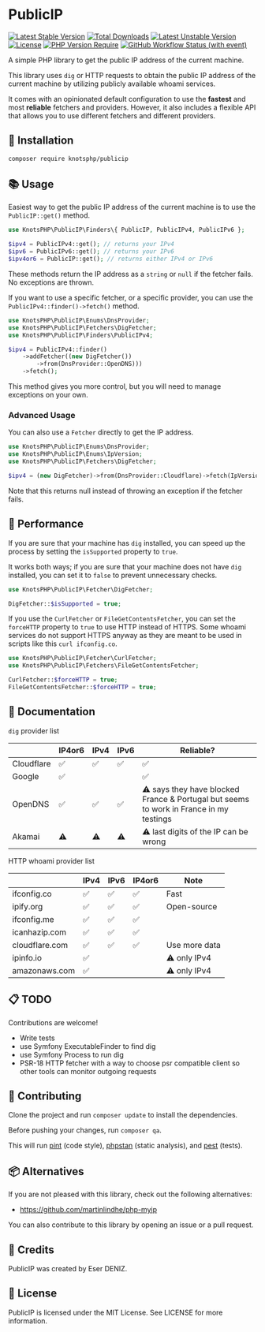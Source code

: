 # PublicIP
[![Latest Stable Version](https://poser.pugx.org/knotsphp/publicip/v)](https://packagist.org/packages/knotsphp/publicip) 
[![Total Downloads](https://poser.pugx.org/knotsphp/publicip/downloads)](https://packagist.org/packages/knotsphp/publicip) 
[![Latest Unstable Version](https://poser.pugx.org/knotsphp/publicip/v/unstable)](https://packagist.org/packages/knotsphp/publicip) 
[![License](https://poser.pugx.org/knotsphp/publicip/license)](https://packagist.org/packages/knotsphp/publicip) 
[![PHP Version Require](https://poser.pugx.org/knotsphp/publicip/require/php)](https://packagist.org/packages/knotsphp/publicip) 
[![GitHub Workflow Status (with event)](https://img.shields.io/github/actions/workflow/status/knotsphp/publicip/test.yml?label=Tests)](https://github.com/knotsphp/publicip/actions/workflows/test.yml)

A simple PHP library to get the public IP address of the current machine.

This library uses `dig` or HTTP requests to obtain the public IP address of the current machine by utilizing publicly
available whoami services.

It comes with an opinionated default configuration to use the **fastest** and most **reliable** fetchers and providers.
However, it also includes a flexible API that allows you to use different fetchers and different providers.

## 🚀 Installation

```bash
composer require knotsphp/publicip
```

## 📚 Usage

Easiest way to get the public IP address of the current machine is to use the `PublicIP::get()` method.

```php
use KnotsPHP\PublicIP\Finders\{ PublicIP, PublicIPv4, PublicIPv6 };

$ipv4 = PublicIPv4::get(); // returns your IPv4
$ipv6 = PublicIPv6::get(); // returns your IPv6
$ipv4or6 = PublicIP::get(); // returns either IPv4 or IPv6
```
These methods return the IP address as a `string` or `null` if the fetcher fails. No exceptions are thrown.

If you want to use a specific fetcher, or a specific provider, you can use the `PublicIPv4::finder()->fetch()` method.

```php
use KnotsPHP\PublicIP\Enums\DnsProvider;
use KnotsPHP\PublicIP\Fetchers\DigFetcher;
use KnotsPHP\PublicIP\Finders\PublicIPv4;

$ipv4 = PublicIPv4::finder()
    ->addFetcher((new DigFetcher())
        ->from(DnsProvider::OpenDNS)))
    ->fetch();
```
This method gives you more control, but you will need to manage exceptions on your own.

### Advanced Usage

You can also use a `Fetcher` directly to get the IP address.

```php
use KnotsPHP\PublicIP\Enums\DnsProvider;
use KnotsPHP\PublicIP\Enums\IpVersion;
use KnotsPHP\PublicIP\Fetchers\DigFetcher;

$ipv4 = (new DigFetcher)->from(DnsProvider::Cloudflare)->fetch(IpVersion::v4);
```

Note that this returns null instead of throwing an exception if the fetcher fails.

## 🏃 Performance

If you are sure that your machine has `dig` installed, you can speed up the process by setting the `isSupported`
property to `true`.

It works both ways; if you are sure that your machine does not have `dig` installed, you can set it to `false` to
prevent unnecessary checks.

```php
use KnotsPHP\PublicIP\Fetcher\DigFetcher;

DigFetcher::$isSupported = true;
```

If you use the `CurlFetcher` or `FileGetContentsFetcher`, you can set the `forceHTTP` property to `true` to use HTTP instead of HTTPS.
Some whoami services do not support HTTPS anyway as they are meant to be used in scripts like this `curl ifconfig.co`.

```php
use KnotsPHP\PublicIP\Fetcher\CurlFetcher;
use KnotsPHP\PublicIP\Fetchers\FileGetContentsFetcher;

CurlFetcher::$forceHTTP = true;
FileGetContentsFetcher::$forceHTTP = true;
```

## 📖 Documentation

`dig` provider list

|            | IP4or6 | IPv4 | IPv6 | Reliable?                                                                              |
|------------|--------|------|------|----------------------------------------------------------------------------------------|
| Cloudflare | ✅      | ✅    | ✅    | ✅                                                                                      |
| Google     | ✅      |      |      | ✅                                                                                      |
| OpenDNS    | ✅      | ✅    | ✅    | ⚠️ says they have blocked France & Portugal but seems to work in France in my testings |
| Akamai     | ⚠️     | ⚠️   | ⚠️   | ⚠️ last digits of the IP can be wrong                                                  |

HTTP whoami provider list

|                | IPv4 | IPv6 | IP4or6 | Note          |
|----------------|------|------|--------|---------------|
| ifconfig.co    | ✅    | ✅    | ✅      | Fast          |
| ipify.org      | ✅    | ✅    | ✅      | Open-source   |
| ifconfig.me    | ✅    | ✅    | ✅      |               |
| icanhazip.com  | ✅    | ✅    | ✅      |               |
| cloudflare.com | ✅    | ✅    | ✅      | Use more data |
| ipinfo.io      | ✅    |      |        | ⚠️ only IPv4  |
| amazonaws.com  | ✅    |      |        | ⚠️ only IPv4  |

## 📋 TODO
Contributions are welcome!

- Write tests
- use Symfony ExecutableFinder to find dig
- use Symfony Process to run dig
- PSR-18 HTTP fetcher with a way to choose psr compatible client so other tools can monitor outgoing requests

## 🤝 Contributing
Clone the project and run `composer update` to install the dependencies.

Before pushing your changes, run `composer qa`. 

This will run [pint](http://github.com/laravel/pint) (code style), [phpstan](http://github.com/phpstan/phpstan) (static analysis), and [pest](http://github.com/pestphp/pest) (tests).

## 📦 Alternatives

If you are not pleased with this library, check out the following alternatives:

- https://github.com/martinlindhe/php-myip

You can also contribute to this library by opening an issue or a pull request.

## 👥 Credits

PublicIP was created by Eser DENIZ.

## 📝 License

PublicIP is licensed under the MIT License. See LICENSE for more information.

